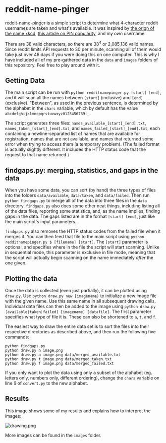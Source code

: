 # reddit-name-pinger

reddit-name-pinger is a simple script to determine what 4-character reddit usernames are taken and what's available. It was inspired by [the orign of the name xkcd](https://xkcd.com/about/), [this article on PIN popularity](http://www.datagenetics.com/blog/september32012/), and my own username.

There are 38 valid characters, so there are 38<sup>4</sup> or 2,085,136 valid names. Since reddit limits API requests to 30 per minute, scanning all of them would take just over 48 days if you were doing this on one computer. This is why I have included all of my pre-gathered data in the `data` and `images` folders of this repository. Feel free to play around with it.

## Getting Data

The main script can be run with `python redditnamepinger.py [start] [end]`, and it will scan all the names between `[start]` (inclusive) and `[end]` (exclusive). "Between", as used in the previous sentence, is determined by the alphabet in the `chars` variable, which by default has the value `abcdefghijklmnopqrstuvwxyz0123456789-_`.

The script generates three files: `names_available_[start]_[end].txt`, `names_taken_[start]_[end].txt`, and `names_failed_[start]_[end].txt`, each containing a newline-separated list of names that are available for registration, names that are not available, and names that returned some error when trying to access them (a temporary problem). (The failed format is actually slightly different. It includes the HTTP status code that the request to that name returned.)

## findgaps.py: merging, statistics, and gaps in the data

When you have some data, you can sort (by hand) the three types of files into the folders `data/available`, `data/taken`, and `data/failed`. Then run `python findgaps.py` to merge all of the data into three files in the `data` directory. `findgaps.py` also does some other neat things, including listing all of the data files, reporting some statistics, and, as the name implies, finding gaps in the data. The gaps listed are in the format `[start] [end]`, just like the main script's input parameters.

`findgaps.py` also removes the HTTP status codes from the failed file when it merges it. You can then feed that file to the main script using `python redditnamepinger.py $ [filename] [start]`. The `[start]` parameter is optional, and specifies where in the file the script will start scanning. Unlike in sequential mode, this parameter is exclusive in file mode, meaning that the script will actually begin scanning on the name immediately *after* the one given.

## Plotting the data

Once the data is collected (even just partially), it can be plotted using `draw.py`. Use `python draw.py new [imagename]` to initialize a new image file with the given name. Use this same name in all subsequent drawing calls. Individual data files can then be added to the image using `python draw.py [available|taken|failed] [imagename] [datafile]`. The first parameter specifies what type of file it is. These can also be shortened to `a`, `t`, and `f`.

The easiest way to draw the entire data set is to sort the files into their respective directories as described above, and then run the following five commands:

	python findgaps.py
	python draw.py n image.png
	python draw.py a image.png data/merged_available.txt
	python draw.py t image.png data/merged_taken.txt
	python draw.py f image.png data/merged_failed.txt

If you only want to plot the data using only a subset of the alphabet (eg. letters only, numbers only, different ordering), change the `chars` variable on line 6 of `convert.py` to the new alphabet.

## Results

This image shows some of my results and explains how to interpret the images:

![drawing.png](https://raw2.github.com/AnSq/reddit-name-pinger/master/images/drawing.png)

More images can be found in the `images` folder.
